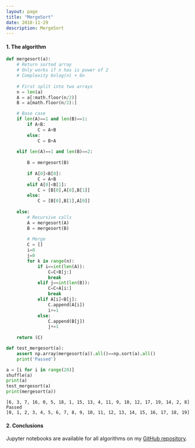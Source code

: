```yaml
---
layout: page
title: "MergeSort"
date: 2018-11-29
description: MergeSort
---
```



#### 1. The algorithm

```python
def mergesort(a):
    # Return sorted array
    # Only works if n has is power of 2
    # Complexity 6nlog(n) + 6n
    
    # First split into two arrays
    n = len(a)    
    A = a[:math.floor(n/2)]
    B = a[math.floor(n/2):]

    # Base case
    if len(A)==1 and len(B)==1:
        if A<B:
            C = A+B
        else:
            C = B+A
            
    elif len(A)==1 and len(B)==2:
        
        B = mergesort(B)
        
        if A[0]<B[0]:
            C = A+B
        elif A[0]<B[1]:
            C = [B[0],A[0],B[1]] 
        else:
            C = [B[0],B[1],A[0]] 
        
    else:      
        # Recursive calls
        A = mergesort(A)
        B = mergesort(B)
        
        # Merge
        C = []
        i=0
        j=0
        for k in range(n):
            if i==int(len(A)):
                C=C+B[j:]
                break
            elif j==int(len(B)):
                C=C+A[i:]  
                break
            elif A[i]<B[j]:
                C.append(A[i])
                i+=1
            else:
                C.append(B[j])
                j+=1   
                
    return (C)

def test_mergesort(a):
    assert np.array(mergesort(a)).all()==np.sort(a).all()
    print('Passed')

a = [i for i in range(20)]
shuffle(a)
print(a)
test_mergesort(a)
print(mergesort(a)) 
```

    [6, 3, 7, 16, 0, 5, 18, 1, 15, 13, 4, 11, 9, 10, 12, 17, 19, 14, 2, 8]
    Passed
    [0, 1, 2, 3, 4, 5, 6, 7, 8, 9, 10, 11, 12, 13, 14, 15, 16, 17, 18, 19]


#### 2. Conclusions

Jupyter notebooks are available for all algorithms on my [GitHub repository](https://github.com/nadanai263/datasciportfolio). 